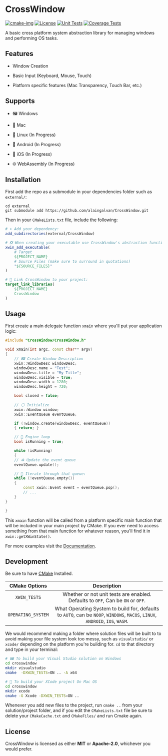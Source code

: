 # CrossWindow

[![cmake-img]][cmake-url]
[![License][license-img]][license-url]
[![Unit Tests][travis-img]][travis-url]
[![Coverage Tests][codecov-img]][codecov-url]

A basic cross platform system abstraction library for managing windows and performing OS tasks. 

## Features

- Window Creation

- Basic Input (Keyboard, Mouse, Touch)

- Platform specific features (Mac Transparency, Touch Bar, etc.)

## Supports

- 🖼️ Windows

- 🍎 Mac

- 🐧 Linux (In Progress)

- 🤖 Android (In Progress)

- 📱 iOS (In Progress)

- 🌐 WebAssembly (In Progress)

## Installation

First add the repo as a submodule in your dependencies folder such as `external/`:

```
cd external
git submodule add https://github.com/alaingalvan/CrossWindow.git
```

Then in your `CMakeLists.txt` file, include the following:

```cmake
# ⬇ Add your dependency:
add_subdirectories(external/CrossWindow)

# ❎ When creating your executable use CrossWindow's abstraction function:
xwin_add_executable(
    # Target
    ${PROJECT_NAME}
    # Source Files (make sure to surround in quotations)
    "${SOURCE_FILES}"
)

# 🔗 Link CrossWindow to your project:
target_link_libraries(
    ${PROJECT_NAME}
    CrossWindow
)
```

## Usage

First create a main delegate function `xmain` where you'll put your application logic:

```cpp
#include "CrossWindow/CrossWindow.h"

void xmain(int argc, const char** argv)
{
    // 🖼️ Create Window Description
    xwin::WindowDesc windowDesc;
    windowDesc.name = "Test";
    windowDesc.title = "My Title";
    windowDesc.visible = true;
    windowDesc.width = 1280;
    windowDesc.height = 720;

    bool closed = false;
    
    // ⚪ Initialize
    xwin::Window window;
    xwin::EventQueue eventQueue;

    if (!window.create(windowDesc, eventQueue))
    { return; }

    // 🏁 Engine loop
    bool isRunning = true;

    while (isRunning)
    {
    // ♻️ Update the event queue
    eventQueue.update();

    // 🎈 Iterate through that queue:
    while (!eventQueue.empty())
    {
        const xwin::Event event = eventQueue.pop();
        // ...
    }
}

}
```

This `xmain` function will be called from a platform specific main function that will be included in your main project by CMake. If you ever need to access something from that main function for whatever reason, you'll find it in `xwin::getXWinState()`.

For more examples visit the [Documentation](/docs).

## Development

Be sure to have [CMake](https://cmake.org) Installed.

| CMake Options | Description |
|:-------------:|:-----------:|
| `XWIN_TESTS` | Whether or not unit tests are enabled. Defaults to `OFF`, Can be `ON` or `OFF`. |
| `OPERATING_SYSTEM` | What Operating System to build for, defaults to `AUTO`, can be `NOOP`, `WINDOWS`, `MACOS`, `LINUX`, `ANDROID`, `IOS`, `WASM`. |

We would recommend making a folder where solution files will be built to to avoid making your file system look too messy, such as `visualstudio/` or `xcode/` depending on the platform you're building for. `cd` to that directory and type in your terminal:

```bash
# 🖼️ To build your Visual Studio solution on Windows
cd crosswindow
mkdir visualstudio
cmake  -DXWIN_TESTS=ON .. -A x64

# 🍎 To build your XCode project On Mac OS
cd crosswindow
mkdir xcode
cmake -G Xcode -DXWIN_TESTS=ON ..
```

Whenever you add new files to the project, run `cmake ..` from your solution/project folder, and if you edit the `CMakeLists.txt` file be sure to delete your `CMakeCache.txt` and `CMakeFiles/` and run Cmake again.

## License

CrossWindow is licensed as either **MIT** or **Apache-2.0**, whichever you would prefer.

[cmake-img]: https://img.shields.io/badge/cmake-3.9-1f9948.svg?style=flat-square
[cmake-url]: https://cmake.org/
[license-img]: https://img.shields.io/:license-mit-blue.svg?style=flat-square
[license-url]: https://opensource.org/licenses/MIT
[travis-img]: https://img.shields.io/travis/alaingalvan/crosswindow.svg?style=flat-square
[travis-url]: https://travis-ci.org/alaingalvan/crosswindow
[codecov-img]:https://img.shields.io/codecov/c/github/alaingalvan/crosswindow.svg?style=flat-square
[codecov-url]: https://codecov.io/gh/alaingalvan/crosswindow
